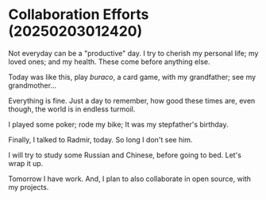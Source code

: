 # Collaboration Efforts (20250203012420)

Not everyday can be a "productive" day. 
I try to cherish my personal life; my loved ones; and my health. 
These come before anything else.

Today was like this, play *buraco*, a card game, with my grandfather; see my grandmother...

Everything is fine. Just a day to remember, how good these times are, even though, the world is in endless turmoil.

I played some poker; rode my bike; It was my stepfather's birthday. 

Finally, I talked to Radmir, today. So long I don't see him.

I will try to study some Russian and Chinese, before going to bed. Let's wrap it up.

Tomorrow I have work. And, I plan to also collaborate in open source, with my projects.
